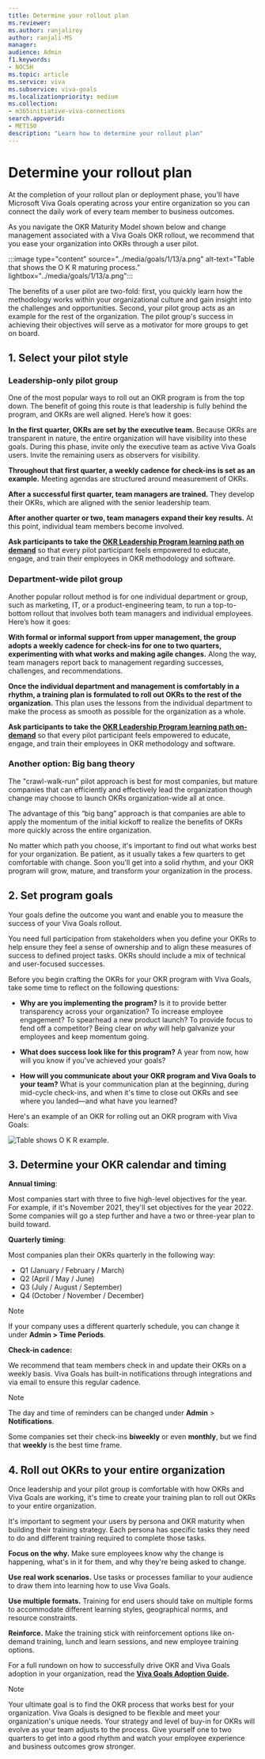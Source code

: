 ```yaml
---
title: Determine your rollout plan
ms.reviewer: 
ms.author: ranjaliroy
author: ranjali-MS
manager: 
audience: Admin
f1.keywords:
- NOCSH
ms.topic: article
ms.service: viva
ms.subservice: viva-goals
ms.localizationpriority: medium
ms.collection:  
- m365initiative-viva-connections  
search.appverid:
- MET150
description: "Learn how to determine your rollout plan"
---
```


# Determine your rollout plan

At the completion of your rollout plan or deployment phase, you'll have Microsoft Viva Goals operating across your entire organization so you can connect the daily work of every team member to business outcomes.

As you navigate the OKR Maturity Model shown below and change management associated with a Viva Goals OKR rollout, we recommend that you ease your organization into OKRs through a user pilot.

:::image type="content" source="../media/goals/1/13/a.png" alt-text="Table that shows the O K R maturing process." lightbox="../media/goals/1/13/a.png":::

The benefits of a user pilot are two-fold: first, you quickly learn how the methodology works within your organizational culture and gain insight into the challenges and opportunities. Second, your pilot group acts as an example for the rest of the organization. The pilot group's success in achieving their objectives will serve as a motivator for more groups to get on board.  

## 1. Select your pilot style

### Leadership-only pilot group

One of the most popular ways to roll out an OKR program is from the top down. The benefit of going this route is that leadership is fully behind the program, and OKRs are well aligned. Here’s how it goes:

**In the first quarter, OKRs are set by the executive team.** Because OKRs are transparent in nature, the entire organization will have visibility into these goals. During this phase, invite only the executive team as active Viva Goals users. Invite the remaining users as observers for visibility.

**Throughout that first quarter, a weekly cadence for check-ins is set as an example.** Meeting agendas are structured around measurement of OKRs.

**After a successful first quarter, team managers are trained.** They develop their OKRs, which are aligned with the senior leadership team.

**After another quarter or two, team managers expand their key results.** At this point, individual team members become involved.  

**Ask participants to take the [OKR Leadership Program learning path on demand](/training/paths/okr-champions)** so that every pilot participant feels empowered to educate, engage, and train their employees in OKR methodology and software.

### Department-wide pilot group

Another popular rollout method is for one individual department or group, such as marketing, IT, or a product-engineering team, to run a top-to-bottom rollout that involves both team managers and individual employees. Here’s how it goes:

**With formal or informal support from upper management, the group adopts a weekly cadence for check-ins for one to two quarters, experimenting with what works and making agile changes.** Along the way, team managers report back to management regarding successes, challenges, and recommendations.

**Once the individual department and management is comfortably in a rhythm, a training plan is formulated to roll out OKRs to the rest of the organization.** This plan uses the lessons from the individual department to make the process as smooth as possible for the organization as a whole.  

**Ask participants to take the [OKR Leadership Program learning path on-demand](/training/paths/okr-champions)** so that every pilot participant feels empowered to educate, engage, and train their employees in OKR methodology and software.

### Another option: Big bang theory 

The "crawl-walk-run" pilot approach is best for most companies, but mature companies that can efficiently and effectively lead the organization though change may choose to launch OKRs organization-wide all at once.  

The advantage of this “big bang” approach is that companies are able to apply the momentum of the initial kickoff to realize the benefits of OKRs more quickly across the entire organization.

No matter which path you choose, it's important to find out what works best for your organization. Be patient, as it usually takes a few quarters to get comfortable with change. Soon you'll get into a solid rhythm, and your OKR program will grow, mature, and transform your organization in the process.  

## 2. Set program goals

Your goals define the outcome you want and enable you to measure the success of your Viva Goals rollout.  

You need full participation from stakeholders when you define your OKRs to help ensure they feel a sense of ownership and to align these measures of success to defined project tasks. OKRs should include a mix of technical and user-focused successes.
 
 Before you begin crafting the OKRs for your OKR program with Viva Goals, take some time to reflect on the following questions:

- **Why are you implementing the program?** Is it to provide better transparency across your organization? To increase employee engagement? To spearhead a new product launch? To provide focus to fend off a competitor? Being clear on *why* will help galvanize your employees and keep momentum going.

- **What does success look like for this program?** A year from now, how will you know if you've achieved your goals?

- **How will you communicate about your OKR program and Viva Goals to your team?** What is your communication plan at the beginning, during mid-cycle check-ins, and when it's time to close out OKRs and see where you landed—and what have you learned?

Here's an example of an OKR for rolling out an OKR program with Viva Goals: 

![Table shows O K R example.](../media/goals/1/13/b.png)

## 3. Determine your OKR calendar and timing

**Annual timing**:

Most companies start with three to five high-level objectives for the year. For example, if it's November 2021, they'll set objectives for the year 2022. Some companies will go a step further and have a two or three-year plan to build toward.

**Quarterly timing**:

Most companies plan their OKRs quarterly in the following way:

- Q1 (January / February / March)
- Q2 (April / May / June)
- Q3 (July / August / September)
- Q4 (October / November / December)

> [!NOTE]
> If your company uses a different quarterly schedule, you can change it under **Admin > Time Periods**.

**Check-in cadence:**

We recommend that team members check in and update their OKRs on a weekly basis. Viva Goals has built-in notifications through  integrations and via email to ensure this regular cadence.

> [!NOTE]
> The day and time of reminders can be changed under **Admin** > **Notifications**.

Some companies set their check-ins **biweekly** or even **monthly**, but we find that **weekly** is the best time frame.

## 4. Roll out OKRs to your entire organization

Once leadership and your pilot group is comfortable with how OKRs and Viva Goals are working, it's time to create your training plan to roll out OKRs to your entire organization.

It's important to segment your users by persona and OKR maturity when building their training strategy. Each persona has specific tasks they need to do and different training required to complete those tasks.

**Focus on the why.** Make sure employees know why the change is happening, what's in it for them, and why they're being asked to change.

**Use real work scenarios.** Use tasks or processes familiar to your audience to draw them into learning how to use Viva Goals.

**Use multiple formats.** Training for end users should take on multiple forms to accommodate different learning styles, geographical norms, and resource constraints.

**Reinforce.** Make the training stick with reinforcement options like on-demand training, lunch and learn sessions, and new employee training options.

For a full rundown on how to successfully drive OKR and Viva Goals adoption in your organization, read the **[Viva Goals Adoption Guide](https://go.microsoft.com/fwlink/?linkid=2193441).** 

> [!NOTE]
> Your ultimate goal is to find the OKR process that works best for your organization. Viva Goals is designed to be flexible and meet your organization's unique needs. Your strategy and level of buy-in for OKRs will evolve as your team adjusts to the process. Give yourself one to two quarters to get into a good rhythm and watch your employee experience and business outcomes grow stronger.  
